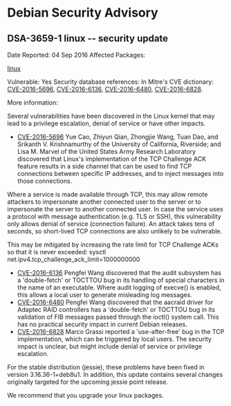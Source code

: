 
Debian Security Advisory
========================


DSA-3659-1 linux -- security update
-----------------------------------



Date Reported:
04 Sep 2016
Affected Packages:

[linux](https://packages.debian.org/src:linux)

Vulnerable:
Yes
Security database references:
In Mitre's CVE dictionary: [CVE-2016-5696](https://security-tracker.debian.org/tracker/CVE-2016-5696), [CVE-2016-6136](https://security-tracker.debian.org/tracker/CVE-2016-6136), [CVE-2016-6480](https://security-tracker.debian.org/tracker/CVE-2016-6480), [CVE-2016-6828](https://security-tracker.debian.org/tracker/CVE-2016-6828).  

More information:

Several vulnerabilities have been discovered in the Linux kernel that
may lead to a privilege escalation, denial of service or have other
impacts.


* [CVE-2016-5696](https://security-tracker.debian.org/tracker/CVE-2016-5696)
Yue Cao, Zhiyun Qian, Zhongjie Wang, Tuan Dao, and Srikanth V.
 Krishnamurthy of the University of California, Riverside; and Lisa
 M. Marvel of the United States Army Research Laboratory discovered
 that Linux's implementation of the TCP Challenge ACK feature
 results in a side channel that can be used to find TCP connections
 between specific IP addresses, and to inject messages into those
 connections.


Where a service is made available through TCP, this may allow
 remote attackers to impersonate another connected user to the
 server or to impersonate the server to another connected user. In
 case the service uses a protocol with message authentication
 (e.g. TLS or SSH), this vulnerability only allows denial of
 service (connection failure). An attack takes tens of seconds, so
 short-lived TCP connections are also unlikely to be vulnerable.


This may be mitigated by increasing the rate limit for TCP
 Challenge ACKs so that it is never exceeded:
 sysctl net.ipv4.tcp\_challenge\_ack\_limit=1000000000
* [CVE-2016-6136](https://security-tracker.debian.org/tracker/CVE-2016-6136)
Pengfei Wang discovered that the audit subsystem has a
 'double-fetch' or TOCTTOU bug in its handling of special
 characters in the name of an executable. Where audit logging of
 execve() is enabled, this allows a local user to generate
 misleading log messages.
* [CVE-2016-6480](https://security-tracker.debian.org/tracker/CVE-2016-6480)
Pengfei Wang discovered that the aacraid driver for Adaptec RAID
 controllers has a 'double-fetch' or TOCTTOU bug in its
 validation of FIB messages passed through the ioctl() system
 call. This has no practical security impact in current Debian
 releases.
* [CVE-2016-6828](https://security-tracker.debian.org/tracker/CVE-2016-6828)
Marco Grassi reported a 'use-after-free' bug in the TCP
 implementation, which can be triggered by local users. The
 security impact is unclear, but might include denial of service or
 privilege escalation.


For the stable distribution (jessie), these problems have been fixed in
version 3.16.36-1+deb8u1. In addition, this update contains several
changes originally targeted for the upcoming jessie point release.


We recommend that you upgrade your linux packages.





